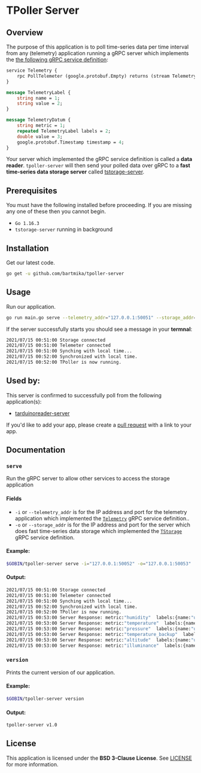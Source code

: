 # TPoller Server
## Overview
The purpose of this application is to poll time-series data per time interval from any (telemetry) application running a gRPC server which implements the [the following gRPC service definition](/proto/tpoller.proto):

```proto
service Telemetry {
    rpc PollTelemeter (google.protobuf.Empty) returns (stream TelemetryDatum) {}
}

message TelemetryLabel {
    string name = 1;
    string value = 2;
}

message TelemetryDatum {
    string metric = 1;
    repeated TelemetryLabel labels = 2;
    double value = 3;
    google.protobuf.Timestamp timestamp = 4;
}
```

Your server which implemented the gRPC service definition is called a **data reader**. `tpoller-server` will then send your polled data over gRPC to a **fast time-series data storage server** called [tstorage-server](https://github.com/bartmika/tstorage-server).

## Prerequisites

You must have the following installed before proceeding. If you are missing any one of these then you cannot begin.

* ``Go 1.16.3``
* ``tstorage-server`` running in background

## Installation
<!-- 1. Please visit the [sparkfunweathershield-arduino](https://github.com/bartmika/sparkfunweathershield-arduino) repository and setup the external device and connect it to your development machine.

2. Please visit the [serialreader-server](https://github.com/bartmika/serialreader-server) repository and setup that application on your device.

3. Please visit the [tstorage-server](https://github.com/bartmika/tstorage-server) repository and setup that application on your device. -->

Get our latest code.

```bash
go get -u github.com/bartmika/tpoller-server
```

## Usage
Run our application.

```bash
go run main.go serve --telemetry_addr="127.0.0.1:50051" --storage_addr="127.0.0.1:50052"
```

If the server successfully starts you should see a message in your **termnal**:

```bash
2021/07/15 00:51:00 Storage connected
2021/07/15 00:51:00 Telemeter connected
2021/07/15 00:51:00 Synching with local time...
2021/07/15 00:52:00 Synchronized with local time.
2021/07/15 00:52:00 TPoller is now running.
```

## Used by:
This server is confirmed to successfully poll from the following application(s):
* [tarduinoreader-server](https://github.com/bartmika/tarduinoreader-server)

If you'd like to add your app, please create a [pull request](https://github.com/bartmika/tpoller-server/pulls) with a link to your app.

## Documentation

### ``serve``
Run the gRPC server to allow other services to access the storage application

#### Fields

* `-i` or `--telemetry_addr` is for the IP address and port for the telemetry application which implemented the [`Telemetry`](/proto/tpoller.proto) gRPC service definition..
* `-o` or `--storage_addr` is for the IP address and port for the server which does fast time-series data storage which implemented the [`TStorage`](https://github.com/bartmika/tstorage-server/blob/master/proto/tstorage.proto) gRPC service definition.

#### Example:

```bash
$GOBIN/tpoller-server serve -i="127.0.0.1:50052" -o="127.0.0.1:50053"
```

#### Output:

```bash
2021/07/15 00:51:00 Storage connected
2021/07/15 00:51:00 Telemeter connected
2021/07/15 00:51:00 Synching with local time...
2021/07/15 00:52:00 Synchronized with local time.
2021/07/15 00:52:00 TPoller is now running.
2021/07/15 00:53:00 Server Response: metric:"humidity"  labels:{name:"unit"  value:"%"}  value:59.63568115234375  timestamp:{seconds:1626324780}
2021/07/15 00:53:00 Server Response: metric:"temperature"  labels:{name:"unit"  value:"F"}  value:71.82158660888672  timestamp:{seconds:1626324780}
2021/07/15 00:53:00 Server Response: metric:"pressure"  labels:{name:"unit"  value:"Pa"}  value:98586.25  timestamp:{seconds:1626324780}
2021/07/15 00:53:00 Server Response: metric:"temperature_backup"  labels:{name:"unit"  value:"F"}  value:69.80000305175781  timestamp:{seconds:1626324780}
2021/07/15 00:53:00 Server Response: metric:"altitude"  labels:{name:"unit"  value:"ft"}  value:80861.6328125  timestamp:{seconds:1626324780}
2021/07/15 00:53:00 Server Response: metric:"illuminance"  labels:{name:"unit"  value:"V"}  value:0.05434099957346916  timestamp:{seconds:1626324780}
```

### ``version``
Prints the current version of our application.

#### Example:

```bash
$GOBIN/tpoller-server version
```

#### Output:

```bash
tpoller-server v1.0
```

## License

This application is licensed under the **BSD 3-Clause License**. See [LICENSE](LICENSE) for more information.
